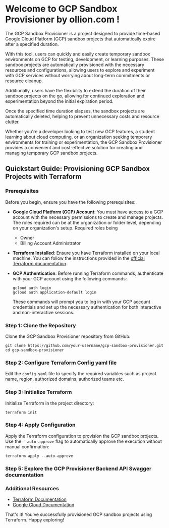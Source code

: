 # Welcome to GCP Sandbox Provisioner by ollion.com !

The GCP Sandbox Provisioner is a project designed to provide time-based Google Cloud Platform (GCP) sandbox projects that automatically expire after a specified duration.

With this tool, users can quickly and easily create temporary sandbox environments on GCP for testing, development, or learning purposes. These sandbox projects are automatically provisioned with the necessary resources and configurations, allowing users to explore and experiment with GCP services without worrying about long-term commitments or resource cleanup.

Additionally, users have the flexibility to extend the duration of their sandbox projects on the go, allowing for continued exploration and experimentation beyond the initial expiration period.

Once the specified time duration elapses, the sandbox projects are automatically deleted, helping to prevent unnecessary costs and resource clutter.

Whether you're a developer looking to test new GCP features, a student learning about cloud computing, or an organization seeking temporary environments for training or experimentation, the GCP Sandbox Provisioner provides a convenient and cost-effective solution for creating and managing temporary GCP sandbox projects.

## Quickstart Guide: Provisioning GCP Sandbox Projects with Terraform

### Prerequisites
Before you begin, ensure you have the following prerequisites:

 - **Google Cloud Platform (GCP) Account**: You must have access to a GCP account with the necessary permissions to create and manage projects. The roles required can be at the organization or folder level, depending on your organization's setup. Required roles being 
	 - Owner
	 - Billing Account Administrator

 - **Terraform Installed**: Ensure you have Terraform installed on your local machine. You can follow the instructions provided in the [official Terraform documentation](https://learn.hashicorp.com/tutorials/terraform/install-cli).

 - **GCP Authentication**: Before running Terraform commands, authenticate with your GCP account using the following commands:
   ```
   gcloud auth login
   gcloud auth application-default login
   ```
   These commands will prompt you to log in with your GCP account credentials and set up the necessary authentication for both interactive and non-interactive sessions.

### Step 1: Clone the Repository
Clone the GCP Sandbox Provisioner repository from GitHub:
```
git clone https://github.com/your-username/gcp-sandbox-provisioner.git
cd gcp-sandbox-provisioner
```

### Step 2: Configure Terraform Config yaml file
Edit the `config.yaml` file to specify the required variables such as project name, region, authorized domains, authorized teams etc. 

### Step 3: Initialize Terraform
Initialize Terraform in the project directory:
```
terraform init
```

### Step 4: Apply Configuration
Apply the Terraform configuration to provision the GCP sandbox projects. Use the `--auto-approve` flag to automatically approve the execution without manual confirmation:
```
terraform apply --auto-approve
```

### Step 5: Explore the GCP Provisioner Backend API Swagger documentation


### Additional Resources
- [Terraform Documentation](https://learn.hashicorp.com/collections/terraform/gcp-get-started)
- [Google Cloud Documentation](https://cloud.google.com/docs)

That's it! You've successfully provisioned GCP sandbox projects using Terraform. Happy exploring!